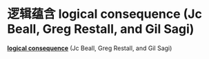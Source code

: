 # 逻辑蕴含 logical consequence (Jc Beall, Greg Restall, and Gil Sagi)

[**logical consequence**](https://plato.stanford.edu/entries/logical-consequence/) (Jc Beall, Greg Restall, and Gil Sagi)
